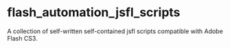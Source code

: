 # flash_automation_jsfl_scripts
A collection of self-written self-contained jsfl scripts compatible with Adobe Flash CS3.
